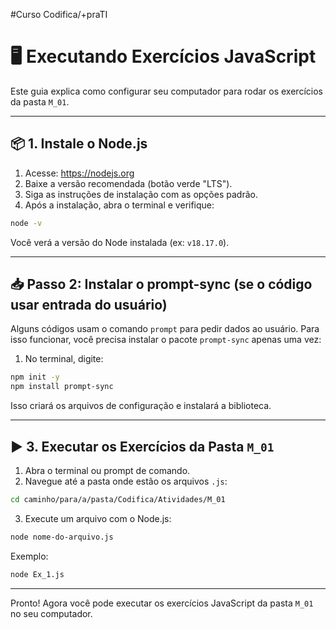 #Curso Codifica/+praTI

# 🖥️ Executando Exercícios JavaScript

Este guia explica como configurar seu computador para rodar os exercícios da pasta `M_01`.

---

## 📦 1. Instale o Node.js

1. Acesse: https://nodejs.org
2. Baixe a versão recomendada (botão verde "LTS").
3. Siga as instruções de instalação com as opções padrão.
4. Após a instalação, abra o terminal e verifique:

```bash
node -v
```

Você verá a versão do Node instalada (ex: `v18.17.0`).

---

## 📥 Passo 2: Instalar o prompt-sync (se o código usar entrada do usuário)

Alguns códigos usam o comando `prompt` para pedir dados ao usuário. Para isso funcionar, você precisa instalar o pacote `prompt-sync` apenas uma vez:

1. No terminal, digite:

```bash
npm init -y
npm install prompt-sync
```

Isso criará os arquivos de configuração e instalará a biblioteca.

---

## ▶️ 3. Executar os Exercícios da Pasta `M_01`

1. Abra o terminal ou prompt de comando.
2. Navegue até a pasta onde estão os arquivos `.js`:

```bash
cd caminho/para/a/pasta/Codifica/Atividades/M_01
```

3. Execute um arquivo com o Node.js:

```bash
node nome-do-arquivo.js
```

Exemplo:

```bash
node Ex_1.js
```

---

Pronto! Agora você pode executar os exercícios JavaScript da pasta `M_01` no seu computador.
